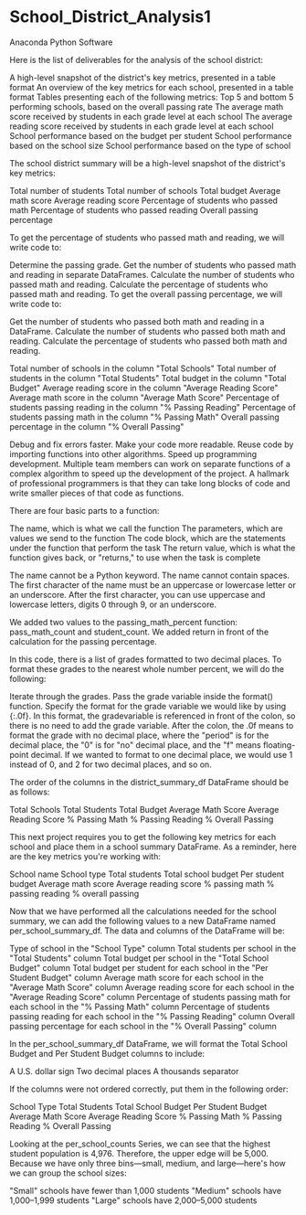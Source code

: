 # School_District_Analysis1
Anaconda Python Software

Here is the list of deliverables for the analysis of the school district: 

A high-level snapshot of the district's key metrics, presented in a table format
An overview of the key metrics for each school, presented in a table format
Tables presenting each of the following metrics:
Top 5 and bottom 5 performing schools, based on the overall passing rate
The average math score received by students in each grade level at each school
The average reading score received by students in each grade level at each school
School performance based on the budget per student
School performance based on the school size 
School performance based on the type of school

The school district summary will be a high-level snapshot of the district's key metrics:

Total number of students
Total number of schools
Total budget
Average math score
Average reading score
Percentage of students who passed math
Percentage of students who passed reading
Overall passing percentage


To get the percentage of students who passed math and reading, we will write code to:

Determine the passing grade.
Get the number of students who passed math and reading in separate DataFrames.
Calculate the number of students who passed math and reading.
Calculate the percentage of students who passed math and reading.
To get the overall passing percentage, we will write code to:

Get the number of students who passed both math and reading in a DataFrame.
Calculate the number of students who passed both math and reading.
Calculate the percentage of students who passed both math and reading.


Total number of schools in the column "Total Schools"
Total number of students in the column "Total Students"
Total budget in the column "Total Budget"
Average reading score in the column "Average Reading Score"
Average math score in the column "Average Math Score"
Percentage of students passing reading in the column "% Passing Reading"
Percentage of students passing math in the column "% Passing Math"
Overall passing percentage in the column "% Overall Passing"

Debug and fix errors faster.
Make your code more readable.
Reuse code by importing functions into other algorithms.
Speed up programming development. Multiple team members can work on separate functions of a complex algorithm to speed up the development of the project.
A hallmark of professional programmers is that they can take long blocks of code and write smaller pieces of that code as functions.

There are four basic parts to a function:

The name, which is what we call the function
The parameters, which are values we send to the function
The code block, which are the statements under the function that perform the task
The return value, which is what the function gives back, or "returns," to use when the task is complete


The name cannot be a Python keyword.
The name cannot contain spaces.
The first character of the name must be an uppercase or lowercase letter or an underscore.
After the first character, you can use uppercase and lowercase letters, digits 0 through 9, or an underscore.

We added two values to the passing_math_percent function: pass_math_count and student_count.
We added return in front of the calculation for the passing percentage.

In this code, there is a list of grades formatted to two decimal places. To format these grades to the nearest whole number percent, we will do the following:

Iterate through the grades.
Pass the grade variable inside the format() function.
Specify the format for the grade variable we would like by using {:.0f}.
In this format, the gradevariable is referenced in front of the colon, so there is no need to add the grade variable.
After the colon, the .0f means to format the grade with no decimal place, where the "period" is for the decimal place, the "0" is for "no" decimal place, and the "f" means floating-point decimal. If we wanted to format to one decimal place, we would use 1 instead of 0, and 2 for two decimal places, and so on.


The order of the columns in the district_summary_df DataFrame should be as follows:

Total Schools
Total Students
Total Budget
Average Math Score
Average Reading Score
% Passing Math
% Passing Reading
% Overall Passing

This next project requires you to get the following key metrics for each school and place them in a school summary DataFrame. As a reminder, here are the key metrics you're working with: 

School name
School type
Total students
Total school budget
Per student budget
Average math score
Average reading score
% passing math
% passing reading
% overall passing

Now that we have performed all the calculations needed for the school summary, we can add the following values to a new DataFrame named per_school_summary_df. The data and columns of the DataFrame will be:

Type of school in the "School Type" column
Total students per school in the "Total Students" column
Total budget per school in the "Total School Budget" column
Total budget per student for each school in the "Per Student Budget" column
Average math score for each school in the "Average Math Score" column
Average reading score for each school in the "Average Reading Score" column
Percentage of students passing math for each school in the "% Passing Math" column
Percentage of students passing reading for each school in the "% Passing Reading" column
Overall passing percentage for each school in the "% Overall Passing" column


In the per_school_summary_df DataFrame, we will format the Total School Budget and Per Student Budget columns to include:

A U.S. dollar sign 
Two decimal places
A thousands separator


If the columns were not ordered correctly, put them in the following order:

School Type
Total Students
Total School Budget
Per Student Budget
Average Math Score
Average Reading Score
% Passing Math
% Passing Reading
% Overall Passing

Looking at the per_school_counts Series, we can see that the highest student population is 4,976. Therefore, the upper edge will be 5,000. Because we have only three bins—small, medium, and large—here's how we can group the school sizes:

"Small" schools have fewer than 1,000 students
"Medium" schools have 1,000–1,999 students
"Large" schools have 2,000–5,000 students



